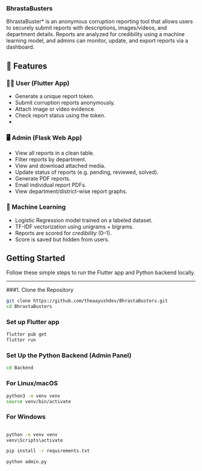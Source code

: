 ### BhrastaBusters
BhrastaBuster* is an anonymous corruption reporting tool that allows users to securely submit reports with descriptions, images/videos, and department details. Reports are analyzed for credibility using a machine learning model, and admins can monitor, update, and export reports via a dashboard.



## 🚀 Features

### 🧑‍💻 User (Flutter App)
- Generate a unique report token.
- Submit corruption reports anonymously.
- Attach image or video evidence.
- Check report status using the token.
- 
### 🖥️ Admin (Flask Web App)
- View all reports in a clean table.
- Filter reports by department.
- View and download attached media.
- Update status of reports (e.g. pending, reviewed, solved).
- Generate PDF reports.
- Email individual report PDFs.
- View department/district-wise report graphs.

### 🧠 Machine Learning
- Logistic Regression model trained on a labeled dataset.
- TF-IDF vectorization using unigrams + bigrams.
- Reports are scored for *credibility* (0–1).
- Score is saved but hidden from users.

## Getting Started

Follow these simple steps to run the Flutter app and Python backend locally.

---

###1. Clone the Repository

```bash
git clone https://github.com/theaayushdev/BhrastaBusters.git
cd BhrastaBusters
```
###  Set up Flutter app
```bash
flutter pub get
flutter run
```
### Set Up the Python Backend (Admin Panel)
```bash
cd Backend
```
### For Linux/macOS
```bash
python3 -m venv venv
source venv/bin/activate
```
### For Windows
```bash

python -m venv venv
venv\Scripts\activate
```

```bash
pip install -r requirements.txt
```

```bash
python admin.py
```
